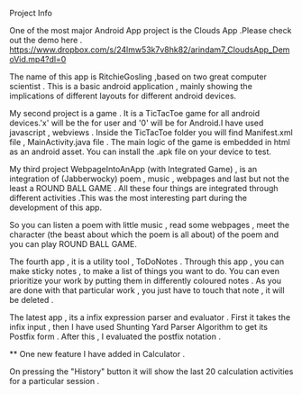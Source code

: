 Project Info 


One of the most major Android App project is the Clouds App .Please check out the demo here . https://www.dropbox.com/s/24lmw53k7v8hk82/arindam7_CloudsApp_DemoVid.mp4?dl=0 

The name of this app is RitchieGosling ,based on two great computer scientist . 
This is a basic android application , mainly showing the implications of different layouts for different android devices.

My second project is a game . It is a TicTacToe game for all android devices.'x' will be the for user and '0' will be for Android.I have used javascript , webviews . Inside the TicTacToe folder you will find Manifest.xml file  , MainActivity.java file . The main logic of the game is embedded in html as an android asset. 
You can install the .apk file on your device to test.

My third project WebpageIntoAnApp (with Integrated Game) , is an integration of (Jabberwocky) poem ,  music , webpages and last but not the least a ROUND BALL GAME . All these four things are integrated through different activities .This was the most interesting part during the development of this app.

So you can listen a poem with little music , read some webpages , meet the character (the beast about which the poem is all about) of the poem  and you can play ROUND BALL GAME. 

The fourth app , it is a utility tool , ToDoNotes . Through this app , you can make sticky notes , to make a list of things you want to do. You can even prioritize your work by putting them in differently coloured notes . As you are done with that particular work , you just have to touch that note , it will be deleted .

The latest app , its a infix expression parser and evaluator . First it takes the infix input , then I have used Shunting Yard Parser Algorithm to get its Postfix form . After this , I evaluated the postfix notation .

** One new feature I have added in Calculator .

On pressing the "History" button it will show the last 20 calculation activities for a particular session .




